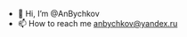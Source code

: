 - 👋 Hi, I’m @AnBychkov
- 📫 How to reach me anbychkov@yandex.ru

<!---
AnBychkov/AnBychkov is a ✨ special ✨ repository because its `README.md` (this file) appears on your GitHub profile.
You can click the Preview link to take a look at your changes.
--->
